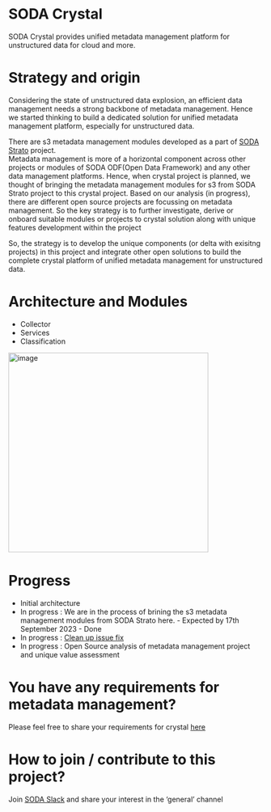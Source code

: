 # SODA Crystal
SODA Crystal provides unified metadata management platform for unstructured data for cloud and more.

# Strategy and origin
Considering the state of unstructured data explosion, an efficient data management needs a strong backbone of metadata management. 
Hence we started thinking to build a dedicated solution for unified metadata management platform, especially for unstructured data.

There are s3 metadata management modules developed as a part of [SODA Strato](https://github.com/sodafoundation/strato) project.  
Metadata management is more of a horizontal component across other projects or modules of SODA ODF(Open Data Framework) and any 
other data management platforms. Hence, when crystal project is planned, we thought of bringing the metadata management modules 
for s3 from SODA Strato project to this crystal project. 
Based on our analysis (in progress), there are different open source projects are focussing on metadata management. So the key 
strategy is to further investigate, derive or onboard suitable modules or projects to crystal solution along with unique features 
development within the project

So, the strategy is to develop the unique components (or delta with exisitng projects) in this project and integrate other open solutions to build the complete crystal platform of unified metadata management for unstructured data.

# Architecture and Modules
- Collector
- Services
- Classification

<img width="395" alt="image" src="https://github.com/sodafoundation/crystal/assets/8660550/cf844b62-b071-4423-ae9c-b95221b895b6">

# Progress
- Initial architecture
- In progress : We are in the process of brining the s3 metadata management modules from SODA Strato here. - Expected by 17th September 2023 - Done
- In progress : [Clean up issue fix](https://github.com/sodafoundation/crystal/issues/4)
- In progress : Open Source analysis of metadata management project and unique value assessment

# You have any requirements for metadata management? 
Please feel free to share your requirements for crystal [here](https://github.com/sodafoundation/crystal/issues)

# How to join / contribute to this project?
Join [SODA Slack](https://sodafoundation.io/slack/) and share your interest in the ‘general’ channel

